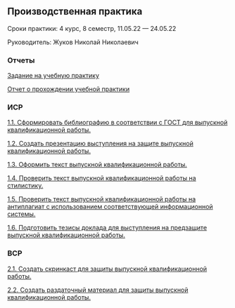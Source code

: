 ## Производственная практика
Сроки практики: 4 курс, 8 семестр, 11.05.22 — 24.05.22

Руководитель: Жуков Николай Николаевич
### Отчеты
[Задание на учебную практику]()

[Отчет о прохождении учебной практики]()
### ИСР
[1.1. Сформировать библиографию в соответствии с ГОСТ для выпускной квалификационной работы.]()

[1.2. Создать презентацию выступления на защите выпускной квалификационной работы.]()

[1.3. Оформить текст выпускной квалификационной работы.]()

[1.4. Проверить текст выпускной квалификационной работы на стилистику.]()

[1.5. Проверить текст выпускной квалификационной работы на антиплагиат с использованием соответствующей информационной системы.]()

[1.6. Подготовить тезисы доклада для выступления на предзащите выпускной квалификационной работы.]()

### ВСР

[2.1. Создать скринкаст для защиты выпускной квалификационной работы.](https://drive.google.com/file/d/1oC8HBkEfKZIpifyiZo2DKpW5ADy2vkfg/view?usp=sharing)

[2.2. Создать раздаточный материал для защиты выпускной квалификационной работы.]()
